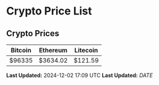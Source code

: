 # Crypto Price List

## Crypto Prices
| Bitcoin | Ethereum | Litecoin |
| ------- | -------- | -------- |
| $96335 | $3634.02 | $121.59 |
**Last Updated:** 2024-12-02 17:09 UTC
**Last Updated:** $DATE$
